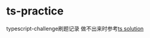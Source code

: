 # ts-practice
typescript-challenge刷题记录
做不出来时参考[ts solution](https://ghaiklor.github.io/type-challenges-solutions/en/)
